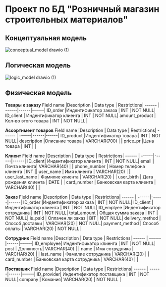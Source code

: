 # Проект по БД "Розничный магазин строительных материалов"

## Концептуальная модель
![conceptual_model drawio (1)](https://user-images.githubusercontent.com/65976385/167299086-89599ea3-c212-4c85-9149-03676d0fc308.svg)


## Логическая модель
![logic_model drawio (1)](https://user-images.githubusercontent.com/65976385/167299095-90a7bab0-08ad-45a3-b15b-6425adc899f2.svg)

## Физическая модель

**Товары к заказу**
Field name |Description | Data type | Restrictions|
------ | ------|------|------|
ID_order |Индентификатор заказа  |  INT | NOT NULL|
ID_client  | Индентификатор клиента | INT | NOT NULL|
amount_product  | Кол-во этого товара | INT | NOT NULL|

**Ассортимент товаров**
Field name |Description | Data type | Restrictions|
------ | ------|------|------|
ID_product |Индентификатор товара  |  INT | NOT NULL|
description |Описание товара   | VARCHAR(700) | | 
price_pr  |Цена товара | INT | |

**Клиент**
Field name |Description | Data type | Restrictions|
------ | ------|------|------|
ID_client| Индентификатор клиента   |  INT | NOT NULL|
email  | Почта клиента| VARCHAR(40) | | 
phone_number | Номер телефона клиента  | INT ||
user_name  | Имя клиента | VARCHAR(20) | |
user_last_name | Фамилие клиента | VARCHAR(20) | |
user_birth | Дата рождения клиента | DATE | |
card_number | Банковская карта клиента | VARCHAR(40) | |

**Заказ**
Field name |Description | Data type | Restrictions|
------ | ------|------|------|
ID_order |Индентификатор заказа |  INT | NOT NULL|
ID_client |Индентификатор клиента |  INT | NOT NULL|
ID_emplyee |Индентификатор сотрудника |  INT | NOT NULL|
total_amount | Общая сумма заказа | INT | NOT NULL| 
is_paid | Оплачен ли заказ | BIT | NOT NULL|
delivery_method |  Способ доставки |  VARCHAR(20) | NOT NULL|
payment_method | Способ оплаты | VARCHAR(20) | NOT NULL| 


**Сотрудник**
Field name |Description | Data type | Restrictions|
------ | ------|------|------|
ID_employee| Индентификатор клиента   |  INT | NOT NULL|
post  | Должность| VARCHAR(40) | | 
name  | Имя сотрудника | VARCHAR(20) | |
last_name | Фамилие сотрудника | VARCHAR(20) | |
card_number | Банковская карта сотрудника | VARCHAR(40) | |

**Поставшик**
Field name |Description | Data type | Restrictions|
------ | ------|------|------|
ID_provider| Индентификатор поставщика   |  INT | NOT NULL|
company  | Комания| VARCHAR(20) | NOT NULL | 
